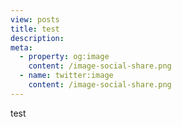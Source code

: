 ```yaml
---
view: posts
title: test
description: 
meta:
  - property: og:image
    content: /image-social-share.png
  - name: twitter:image
    content: /image-social-share.png
---
```

test

